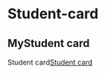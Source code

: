 # Student-card
## MyStudent card
Student card[Student card](http://127.0.0.1:5500/html/vladilen%20minin/Student%20card/index.html)
